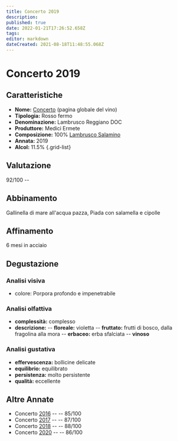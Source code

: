 ```yaml
---
title: Concerto 2019
description: 
published: true
date: 2022-01-21T17:26:52.658Z
tags: 
editor: markdown
dateCreated: 2021-08-18T11:48:55.068Z
---
```


<div class="annata">
  
# Concerto 2019

## Caratteristiche
- **Nome:** <span class="nome">[Concerto](/vini/Italia/Emilia/Medici-Ermete/Concerto/scheda-globale)</span> (pagina globale del vino) 
- **Tipologia:** Rosso fermo
- **Denominazione:** <span class="denominazione">Lambrusco Reggiano DOC</span> 
- **Produttore:** <span class="cantina">Medici Ermete</span> 
- **Composizione:** <span class="vitigno">100% [Lambrusco Salamino](/vitigni/Italia/bacca-nera/lambrusco-salamino)</span>
- **Annata:** <span class="annocorrente">2019</span>
- **Alcol:** 11.5%
{.grid-list}

## Valutazione

<span class="punteggio">92/100</span> -- <span class="valutazione"><span class="star-5"></span></span>

## Abbinamento
Gallinella di mare all'acqua pazza, Piada con salamella e cipolle

## Affinamento
6 mesi in acciaio 

## Degustazione

### Analisi visiva
- colore: Porpora profondo e impenetrabile

### Analisi olfattiva
<div class="vini" id="concerto"></div>
<div class="olfattiva-testo">

- **complessità:**  <span id="complessitaVino">complesso</span>
- **descrizione:** 
  -- **<span class="florealeInput">floreale</span>:** violetta
  -- **<span class="fruttatoInput">fruttato</span>:** frutti di bosco, dalla fragolina alla mora
  -- **<span class="vegetaleInput">erbaceo</span>:** erba sfalciata
  -- **<span class="vinosoInput">vinoso</span>**

</div>
  
### Analisi gustativa
- **effervescenza:** bollicine delicate
- **equilibrio:** equilibrato
- **persistenza:** molto persistente
- **qualità:** eccellente

## Altre Annate
- Concerto [2016](/vini/Italia/Emilia/Medici-Ermete/Concerto/2016) -- <span class="star-3"></span> -- 85/100
- Concerto [2017](/vini/Italia/Emilia/Medici-Ermete/Concerto/2017) -- <span class="star-3"></span> -- 87/100
- Concerto [2018](/vini/Italia/Emilia/Medici-Ermete/Concerto/2018) -- <span class="star-3"></span> -- 88/100
- Concerto [2020](/vini/Italia/Emilia/Medici-Ermete/Concerto/2020) -- <span class="star-3"></span> -- 86/100

</div>